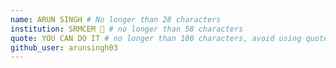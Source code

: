 ```yaml
---
name: ARUN SINGH # No longer than 28 characters
institution: SRMCEM 🚩 # no longer than 58 characters
quote: YOU CAN DO IT # no longer than 100 characters, avoid using quotes(") to guarantee the format remains the same.
github_user: arunsingh03
---
```

